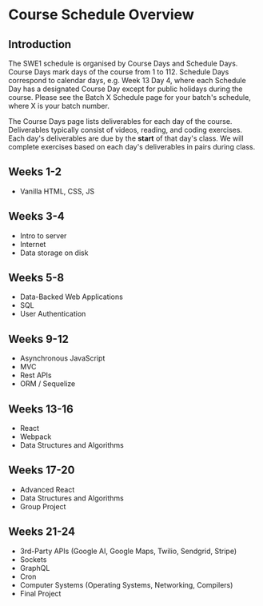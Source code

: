 # Course Schedule Overview

## Introduction

The SWE1 schedule is organised by Course Days and Schedule Days. Course Days mark days of the course from 1 to 112. Schedule Days correspond to calendar days, e.g. Week 13 Day 4, where each Schedule Day has a designated Course Day except for public holidays during the course. Please see the Batch X Schedule page for your batch's schedule, where X is your batch number.

The Course Days page lists deliverables for each day of the course. Deliverables typically consist of videos, reading, and coding exercises. Each day's deliverables are due by the **start** of that day's class. We will complete exercises based on each day's deliverables in pairs during class.



## Weeks 1-2

* Vanilla HTML, CSS, JS

## Weeks 3-4

* Intro to server
* Internet
* Data storage on disk

## Weeks 5-8

* Data-Backed Web Applications
* SQL
* User Authentication

## Weeks 9-12

* Asynchronous JavaScript
* MVC
* Rest APIs
* ORM / Sequelize

## Weeks 13-16

* React
* Webpack
* Data Structures and Algorithms

## Weeks 17-20

* Advanced React
* Data Structures and Algorithms
* Group Project

## Weeks 21-24

* 3rd-Party APIs \(Google AI, Google Maps, Twilio, Sendgrid, Stripe\)
* Sockets
* GraphQL
* Cron
* Computer Systems \(Operating Systems, Networking, Compilers\)
* Final Project

